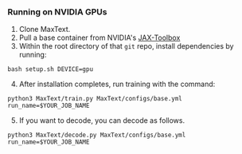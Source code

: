 ### Running on NVIDIA GPUs
1. Clone MaxText.
2. Pull a base container from NVIDIA's [JAX-Toolbox](https://github.com/NVIDIA/JAX-Toolbox/pkgs/container/jax-toolbox)
3. Within the root directory of that `git` repo, install dependencies by running:
```
bash setup.sh DEVICE=gpu
```
4. After installation completes, run training with the command:
```
python3 MaxText/train.py MaxText/configs/base.yml run_name=$YOUR_JOB_NAME
```
5. If you want to decode, you can decode as follows.
```
python3 MaxText/decode.py MaxText/configs/base.yml run_name=$YOUR_JOB_NAME
```